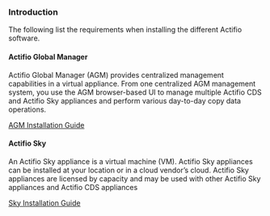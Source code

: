 ### Introduction

The following list the requirements when installing the different Actifio software.

#### Actifio Global Manager

Actifio Global Manager (AGM) provides centralized management capabilities in a virtual appliance. From one centralized AGM management system, you use the AGM browser-based UI to manage multiple Actifio CDS and Actifio Sky appliances and perform various day-to-day copy data operations.

[AGM Installation Guide](https://github.com/mikechew/actifio/blob/master/adm/install.md)

#### Actifio Sky

An Actifio Sky appliance is a virtual machine (VM). Actifio Sky appliances can be installed at your location or in a cloud vendor’s cloud. Actifio Sky appliances are licensed by capacity and may be used with other Actifio Sky appliances and Actifio CDS appliances

[Sky Installation Guide](https://github.com/mikechew/actifio/blob/master/sky/install.md)

